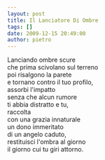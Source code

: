 ```yaml
---
layout: post
title: Il Lanciatore Di Ombre
tags: []
date: 2009-12-15 20:49:00
author: pietro
---
```

Lanciando ombre scure<br/>che prima scivolano sul terreno<br/>poi risalgono la parete<br/>e tornano contro il tuo profilo,<br/>assorbi l'impatto<br/>senza che alcun rumore<br/>ti abbia distratto e tu,<br/>raccolta<br/>con una grazia innaturale<br/>un dono immeritato<br/>di un angelo caduto,<br/>restituisci l'ombra al giorno<br/>il giorno cui tu giri attorno.

